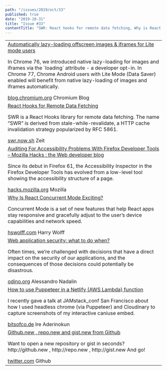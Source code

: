 ```yaml
---
path: "/issues/2019/oct/33"
published: true
date: "2019-10-31"
title: "Issue #33"
contentTitle: "SWR: React hooks for remote data fetching, Why is React concurrent mode exciting, Web application security: what to do when ... etc"
---
```

<center>
	<table align="center" border="0" cellspacing="0" width="100%" height="100%" cellpadding="0">
    <tbody>
				<tr>
					<td>
            <div class="issue__content">
              <a href="https://blog.chromium.org/2019/10/automatically-lazy-loading-offscreen.html" target="_blank" rel="noopener noreferrer">
                <span class="issue__content-title">Automatically lazy-loading offscreen images & iframes for Lite mode users</span>
              </a>
							<p class="issue__content-desc">In Chrome 76, we introduced native lazy-loading for images and iframes via the `loading` attribute - a developer opt-in. In Chrome 77, Chrome Android users with  Lite Mode (Data Saver) enabled will benefit from native lazy-loading of images and iframes automatically.</p>
							<div class="issue__content-info"><a href="https://blog.chromium.org/2019/10/automatically-lazy-loading-offscreen.html" target="_blank" rel="noopener noreferrer">blog.chromium.org</a> <span>Chromium Blog</span></div>
						</div>
					</td>
				</tr>
				<tr>
					<td>
            <div class="issue__content">
              <a href="https://swr.now.sh/" target="_blank" rel="noopener noreferrer">
                <span class="issue__content-title">React Hooks for Remote Data Fetching</span>
              </a>
							<p class="issue__content-desc">SWR is a React Hooks library for remote data fetching. The name “SWR” is derived from stale-while-revalidate, a HTTP cache invalidation strategy popularized by RFC 5861.</p>
							<div class="issue__content-info"><a href="https://swr.now.sh/" target="_blank" rel="noopener noreferrer">swr.now.sh</a> <span>Zeit</span></div>
						</div>
					</td>
				</tr>
				<tr>
					<td>
            <div class="issue__content">
              <a href="https://hacks.mozilla.org/2019/10/auditing-for-accessibility-problems-with-firefox-developer-tools" target="_blank" rel="noopener noreferrer">
                <span class="issue__content-title">Auditing For Accessibility Problems With Firefox Developer Tools – Mozilla Hacks : the Web developer blog</span>
              </a>
							<p class="issue__content-desc">Since its debut in Firefox 61, the Accessibility Inspector in the Firefox Developer Tools has evolved from a low-level tool showing the accessibility structure of a page.</p>
							<div class="issue__content-info"><a href="https://hacks.mozilla.org/2019/10/auditing-for-accessibility-problems-with-firefox-developer-tools" target="_blank" rel="noopener noreferrer">hacks.mozilla.org</a> <span>Mozilla</span></div>
						</div>
					</td>
				</tr>
				<tr>
					<td>
            <div class="issue__content">
              <a href="https://hswolff.com/blog/why-is-react-concurrent-mode-exciting/" target="_blank" rel="noopener noreferrer">
                <span class="issue__content-title">Why Is React Concurrent Mode Exciting?</span>
              </a>
							<p class="issue__content-desc">Concurrent Mode is a set of new features that help React apps stay responsive and gracefully adjust to the user’s device capabilities and network speed.</p>
							<div class="issue__content-info"><a href="https://hswolff.com/blog/why-is-react-concurrent-mode-exciting/" target="_blank" rel="noopener noreferrer">hswolff.com</a> <span>Harry Wolff</span></div>
						</div>
					</td>
				</tr>
				<tr>
					<td>
            <div class="issue__content">
              <a href="https://odino.org/wasec-web-application-security-what-to-do-when-dot-dot-dot/" target="_blank" rel="noopener noreferrer">
                <span class="issue__content-title">Web application security: what to do when?</span>
              </a>
							<p class="issue__content-desc">Often times, we’re challenged with decisions that have a direct impact on the security of our applications, and the consequences of those decisions could potentially be disastrous.</p>
							<div class="issue__content-info"><a href="https://odino.org/wasec-web-application-security-what-to-do-when-dot-dot-dot/" target="_blank" rel="noopener noreferrer">odino.org</a> <span>Alessandro Nadalin</span></div>
						</div>
					</td>
				</tr>
				<tr>
					<td>
            <div class="issue__content">
              <a href="https://bitsofco.de/how-to-use-puppeteer-in-a-netlify-aws-lambda-function/" target="_blank" rel="noopener noreferrer">
                <span class="issue__content-title">How to use Puppeteer in a Netlify (AWS Lambda) function</span>
              </a>
							<p class="issue__content-desc">I recently gave a talk at JAMstack_conf San Francisco about how I used headless chrome (via Puppeteer) and Cloudinary to capture screenshots of my interactive caniuse embed.</p>
							<div class="issue__content-info"><a href="https://bitsofco.de/how-to-use-puppeteer-in-a-netlify-aws-lambda-function/" target="_blank" rel="noopener noreferrer">bitsofco.de</a> <span>Ire Aderinokun</span></div>
						</div>
					</td>
				</tr>
				<tr>
					<td>
            <div class="issue__content">
              <a href="https://twitter.com/github/status/1189320513543397376" target="_blank" rel="noopener noreferrer">
                <span class="issue__content-title">Github.new , repo.new and gist.new from Github</span>
              </a>
							<p class="issue__content-desc">Want to open a new repository or gist in seconds? http://github.new , http://repo.new , http://gist.new And go!</p>
							<div class="issue__content-info"><a href="https://twitter.com/github/status/1189320513543397376" target="_blank" rel="noopener noreferrer">twitter.com</a> <span>Github</span></div>
						</div>
					</td>
				</tr></tbody>
  </table>
</center>
